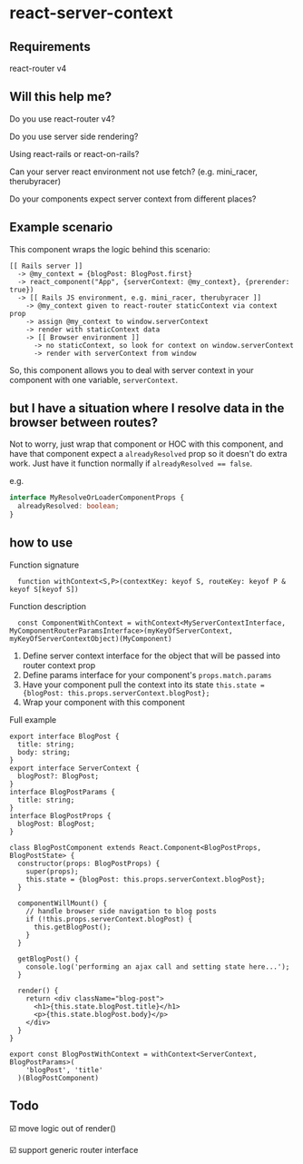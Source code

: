 # react-server-context

## Requirements

react-router v4

## Will this help me?

Do you use react-router v4?

Do you use server side rendering?

Using react-rails or react-on-rails?

Can your server react environment not use fetch? (e.g. mini_racer, therubyracer)

Do your components expect server context from different places?

## Example scenario

This component wraps the logic behind this scenario:

```
[[ Rails server ]]
  -> @my_context = {blogPost: BlogPost.first}
  -> react_component("App", {serverContext: @my_context}, {prerender: true})
  -> [[ Rails JS environment, e.g. mini_racer, therubyracer ]]
    -> @my_context given to react-router staticContext via context prop
    -> assign @my_context to window.serverContext
    -> render with staticContext data
    -> [[ Browser environment ]]
      -> no staticContext, so look for context on window.serverContext
      -> render with serverContext from window
```

So, this component allows you to deal with server context in your component with one variable, `serverContext`.

## but I have a situation where I resolve data in the browser between routes?
Not to worry, just wrap that component or HOC with this component, and have that component expect a `alreadyResolved` prop so it doesn't do extra work. Just have it function normally if `alreadyResolved == false`.

e.g.
```typescript
interface MyResolveOrLoaderComponentProps {
  alreadyResolved: boolean;
}
```

## how to use

Function signature

```tsx
  function withContext<S,P>(contextKey: keyof S, routeKey: keyof P & keyof S[keyof S])
```

Function description
```tsx
  const ComponentWithContext = withContext<MyServerContextInterface, MyComponentRouterParamsInterface>(myKeyOfServerContext, myKeyOfServerContextObject)(MyComponent)
```

1. Define server context interface for the object that will be passed into router context prop
2. Define params interface for your component's `props.match.params`
3. Have your component pull the context into its state
  `this.state = {blogPost: this.props.serverContext.blogPost};`
4. Wrap your component with this component

Full example

```tsx
export interface BlogPost {
  title: string;
  body: string;
}
export interface ServerContext {
  blogPost?: BlogPost;
}
interface BlogPostParams {
  title: string;
}
interface BlogPostProps {
  blogPost: BlogPost;
}

class BlogPostComponent extends React.Component<BlogPostProps, BlogPostState> {
  constructor(props: BlogPostProps) {
    super(props);
    this.state = {blogPost: this.props.serverContext.blogPost};
  }

  componentWillMount() {
    // handle browser side navigation to blog posts
    if (!this.props.serverContext.blogPost) {
      this.getBlogPost();
    }
  }

  getBlogPost() {
    console.log('performing an ajax call and setting state here...');
  }

  render() {
    return <div className="blog-post">
      <h1>{this.state.blogPost.title}</h1>
      <p>{this.state.blogPost.body}</p>
    </div>
  }
}

export const BlogPostWithContext = withContext<ServerContext, BlogPostParams>(
    'blogPost', 'title'
  )(BlogPostComponent)
```

## Todo

:ballot_box_with_check: move logic out of render()

:ballot_box_with_check: support generic router interface
